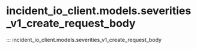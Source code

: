 # incident_io_client.models.severities_v1_create_request_body

::: incident_io_client.models.severities_v1_create_request_body
